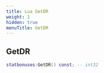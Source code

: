 ```yaml
---
title: Lua GetDR
weight: 1
hidden: true
menuTitle: GetDR
---
```

## GetDR
```lua
statbonuses:GetDR() const; -- int32
```